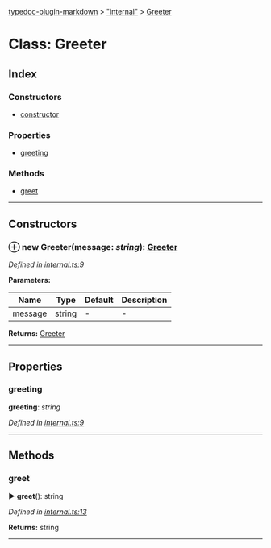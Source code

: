 [typedoc-plugin-markdown](../index.md) > ["internal"](../modules/_internal_.md) > [Greeter](../classes/_internal_.greeter.md)



# Class: Greeter

## Index

### Constructors

* [constructor](_internal_.greeter.md#constructor)


### Properties

* [greeting](_internal_.greeter.md#greeting)


### Methods

* [greet](_internal_.greeter.md#greet)



---
## Constructors
<a id="constructor"></a>


### ⊕ **new Greeter**(message: *string*): [Greeter](_internal_.greeter.md)



*Defined in [internal.ts:9](https://github.com/tgreyuk/typedoc-plugin-markdown/blob/master/tests/src/internal.ts#L9)*



**Parameters:**

| Name  | Type                | Default | Description  |
| ------ | ------------------- | ------------ | ------------ |
| message  | string | - | - |





**Returns:** [Greeter](_internal_.greeter.md)

---


## Properties
<a id="greeting"></a>

###  greeting

**greeting**:  *string* 

*Defined in [internal.ts:9](https://github.com/tgreyuk/typedoc-plugin-markdown/blob/master/tests/src/internal.ts#L9)*





___


## Methods
<a id="greet"></a>

###  greet

► **greet**(): string




*Defined in [internal.ts:13](https://github.com/tgreyuk/typedoc-plugin-markdown/blob/master/tests/src/internal.ts#L13)*





**Returns:** string





___



